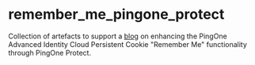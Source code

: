 # remember_me_pingone_protect

Collection of artefacts to support a [blog](https://medium.com/@darinder.shokar/how-to-send-reusable-magic-links-in-pingone-advanced-identity-cloud-c8b0f7302600) on enhancing the PingOne Advanced Identity Cloud Persistent Cookie "Remember Me" functionality through PingOne Protect.
